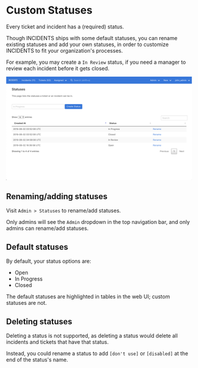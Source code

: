 # Custom Statuses

Every ticket and incident has a (required) status.

Though INCIDENTS ships with some default statuses, you can rename existing statuses and add your own statuses, in order to customize INCIDENTS to fit your organization's processes.

For example, you may create a `In Review` status, if you need a manager to review each incident before it gets closed.

![](img/08022019/custom_statuses.png)

## Renaming/adding statuses

Visit `Admin > Statuses` to rename/add statuses.

Only admins will see the `Admin` dropdown in the top navigation bar, and only admins can rename/add statuses.

## Default statuses

By default, your status options are:

- Open
- In Progress
- Closed

The default statuses are highlighted in tables in the web UI; custom statuses are not.

## Deleting statuses

Deleting a status is not supported, as deleting a status would delete all incidents and tickets that have that status.

Instead, you could rename a status to add `[don't use]` or `[disabled]` at the end of the status's name.
